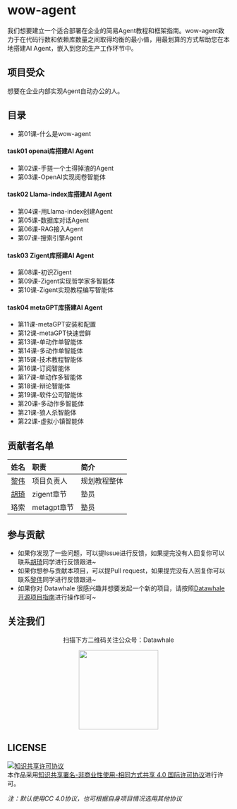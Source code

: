 # wow-agent

我们想要建立一个适合部署在企业的简易Agent教程和框架指南。wow-agent致力于在代码行数和依赖库数量之间取得均衡的最小值，用最划算的方式帮助您在本地搭建AI Agent，嵌入到您的生产工作环节中。

## 项目受众

想要在企业内部实现Agent自动办公的人。

## 目录

- 第01课-什么是wow-agent
#### task01 openai库搭建AI Agent
- 第02课-手搓一个土得掉渣的Agent
- 第03课-OpenAI实现阅卷智能体
#### task02 Llama-index库搭建AI Agent
- 第04课-用Llama-index创建Agent
- 第05课-数据库对话Agent
- 第06课-RAG接入Agent
- 第07课-搜索引擎Agent
#### task03 Zigent库搭建AI Agent
- 第08课-初识Zigent
- 第09课-Zigent实现哲学家多智能体
- 第10课-Zigent实现教程编写智能体
#### task04 metaGPT库搭建AI Agent
- 第11课-metaGPT安装和配置
- 第12课-metaGPT快速尝鲜
- 第13课-单动作单智能体
- 第14课-多动作单智能体
- 第15课-技术教程智能体
- 第16课-订阅智能体
- 第17课-单动作多智能体
- 第18课-辩论智能体
- 第19课-软件公司智能体
- 第20课-多动作多智能体
- 第21课-狼人杀智能体
- 第22课-虚拟小镇智能体




## 贡献者名单

| 姓名 | 职责 | 简介 |
| :----| :---- | :---- |
| [黎伟](https://github.com/omige) | 项目负责人 | 规划教程整体 |
| [胡琦](https://github.com/hu-qi) | zigent章节 | 塾员 |
| 珞索 | metagpt章节 | 塾员 | 


## 参与贡献

- 如果你发现了一些问题，可以提Issue进行反馈，如果提完没有人回复你可以联系[胡琦](https://github.com/hu-qi)同学进行反馈跟进~
- 如果你想参与贡献本项目，可以提Pull request，如果提完没有人回复你可以联系[黎伟](https://github.com/omige)同学进行反馈跟进~
- 如果你对 Datawhale 很感兴趣并想要发起一个新的项目，请按照[Datawhale开源项目指南](https://github.com/datawhalechina/DOPMC/blob/main/GUIDE.md)进行操作即可~

## 关注我们

<div align=center>
<p>扫描下方二维码关注公众号：Datawhale</p>
<img src="https://raw.githubusercontent.com/datawhalechina/pumpkin-book/master/res/qrcode.jpeg" width = "180" height = "180">
</div>

## LICENSE

<a rel="license" href="http://creativecommons.org/licenses/by-nc-sa/4.0/"><img alt="知识共享许可协议" style="border-width:0" src="https://img.shields.io/badge/license-CC%20BY--NC--SA%204.0-lightgrey" /></a><br />本作品采用<a rel="license" href="http://creativecommons.org/licenses/by-nc-sa/4.0/">知识共享署名-非商业性使用-相同方式共享 4.0 国际许可协议</a>进行许可。

*注：默认使用CC 4.0协议，也可根据自身项目情况选用其他协议*
